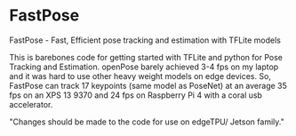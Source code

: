 # FastPose
FastPose - Fast, Efficient pose tracking and estimation with TFLite models

This is barebones code for getting started with TFLite and python for Pose Tracking and Estimation. openPose barely achieved 3-4 fps on my laptop and it was hard to use 
other heavy weight models on edge devices. So, FastPose can track 17 keypoints (same model as PoseNet) at an average 35 fps on an XPS 13 9370 and 24 fps on Raspberry Pi 4
with a coral usb accelerator. 

"Changes should be made to the code for use on edgeTPU/ Jetson family."
